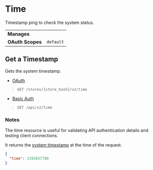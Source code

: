 # <span class="jumptarget"> Time </span>

Timestamp ping to check the system status.

|||
|---|---
| **Manages** |
| **OAuth Scopes** | `default`

## <span class="jumptarget"> Get a Timestamp </span>

Gets the system timestamp.

*   [OAuth](#get-a-timestamp-oauth)
>`GET /stores/{store_hash}/v2/time`
*   [Basic Auth](#get-a-timestamp-basic)
>`GET /api/v2/time`

### <span class="jumptarget"> Notes </span>

The time resource is useful for validating API authentication details and testing client connections.

It returns the [system timestamp](http://en.wikipedia.org/wiki/Unix_time) at the time of the request.

```json
{
  "time": 1393657780
}
```
